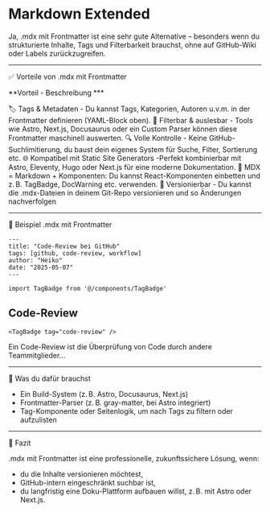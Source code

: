 # Markdown Extended

Ja, .mdx mit Frontmatter ist eine sehr gute Alternative – besonders wenn du strukturierte Inhalte, Tags und Filterbarkeit brauchst, ohne auf GitHub-Wiki oder Labels zurückzugreifen.

---

✅ Vorteile von .mdx mit Frontmatter

**Vorteil - Beschreibung ***

🏷 Tags & Metadaten - Du kannst Tags, Kategorien, Autoren u.v.m. in der Frontmatter definieren (YAML-Block oben).
🧠 Filterbar & auslesbar - Tools wie Astro, Next.js, Docusaurus oder ein Custom Parser können diese Frontmatter maschinell auswerten.
🔍 Volle Kontrolle - Keine GitHub-Suchlimitierung, du baust dein eigenes System für Suche, Filter, Sortierung etc.
🌐 Kompatibel mit Static Site Generators -Perfekt kombinierbar mit Astro, Eleventy, Hugo oder Next.js für eine moderne Dokumentation.
📄 MDX = Markdown + Komponenten: Du kannst React-Komponenten einbetten und z. B. TagBadge, DocWarning etc. verwenden.
🔄 Versionierbar - Du kannst die .mdx-Dateien in deinem Git-Repo versionieren und so Änderungen nachverfolgen

---

🧪 Beispiel .mdx mit Frontmatter

```mdx
---
title: "Code-Review bei GitHub"
tags: [github, code-review, workflow]
author: "Heiko"
date: "2025-05-07"
---
```

```tsx
import TagBadge from '@/components/TagBadge'
```

## Code-Review

```tsx
<TagBadge tag="code-review" />
```

Ein Code-Review ist die Überprüfung von Code durch andere Teammitglieder...

---

🔧 Was du dafür brauchst

- Ein Build-System (z. B. Astro, Docusaurus, Next.js)
- Frontmatter-Parser (z. B. gray-matter, bei Astro integriert)
- Tag-Komponente oder Seitenlogik, um nach Tags zu filtern oder aufzulisten

---

📌 Fazit

.mdx mit Frontmatter ist eine professionelle, zukunftssichere Lösung, wenn:

- du die Inhalte versionieren möchtest,
- GitHub-intern eingeschränkt suchbar ist,
- du langfristig eine Doku-Plattform aufbauen willst, z. B. mit Astro oder Next.js.
